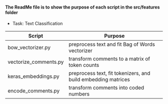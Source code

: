 #### The ReadMe file is to show the purpose of each script in the src/features folder

* Task: Text Classification


| Script | Purpose                                 |
|------------------|------------------------------------------|
| bow_vectorizer.py | preprocess text and fit Bag of Words vectorizer   |
| vectorize_comments.py | transform comments to a matrix of token counts |
| keras_embeddings.py | preprocess text, fit tokenizers, and build embedding matrices|
| encode_comments.py | transform comments into coded numbers|





